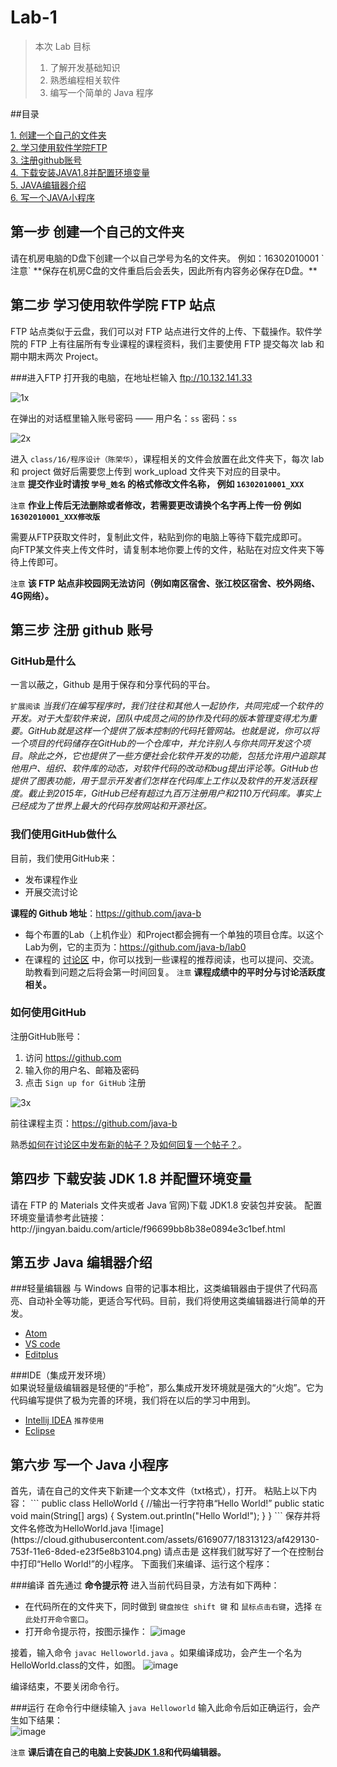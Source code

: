 # Lab-1

> 本次 Lab 目标
> 1. 了解开发基础知识
> 2. 熟悉编程相关软件
> 3. 编写一个简单的 Java 程序

##目录

[1. 创建一个自己的文件夹](#1)  
[2. 学习使用软件学院FTP](#2)  
[3. 注册github账号](#3)  
[4. 下载安装JAVA1.8并配置环境变量](#4)  
[5. JAVA编辑器介绍](#5)  
[6. 写一个JAVA小程序](#6)  

<h2 id='1'>第一步 创建一个自己的文件夹</h2>
请在机房电脑的D盘下创建一个以自己学号为名的文件夹。 例如：16302010001  
`注意`  **保存在机房C盘的文件重启后会丢失，因此所有内容务必保存在D盘。** 

<h2 id='2'>第二步 学习使用软件学院 FTP 站点</h2>
FTP 站点类似于云盘，我们可以对 FTP 站点进行文件的上传、下载操作。软件学院的 FTP 上有往届所有专业课程的课程资料，我们主要使用 FTP 提交每次 lab 和期中期末两次 Project。

###进入FTP
打开我的电脑，在地址栏输入 ftp://10.132.141.33  

![1x](https://cloud.githubusercontent.com/assets/6169077/18310556/a7004386-7531-11e6-99c0-4918f8976bfe.png)

在弹出的对话框里输入账号密码 —— 用户名：`ss`  密码：`ss`  

![2x](https://cloud.githubusercontent.com/assets/6169077/18310598/e8c0b68e-7531-11e6-99ee-553068fe883b.png)

进入 `class/16/程序设计（陈荣华）`，课程相关的文件会放置在此文件夹下，每次 lab 和 project 做好后需要您上传到 work_upload 文件夹下对应的目录中。  
`注意` **提交作业时请按  `学号_姓名`  的格式修改文件名称， 例如  `16302010001_XXX`**

`注意`  **作业上传后无法删除或者修改，若需要更改请换个名字再上传一份 例如 `16302010001_XXX修改版`** 

需要从FTP获取文件时，复制此文件，粘贴到你的电脑上等待下载完成即可。  
向FTP某文件夹上传文件时，请复制本地你要上传的文件，粘贴在对应文件夹下等待上传即可。  

`注意` **该 FTP 站点非校园网无法访问（例如南区宿舍、张江校区宿舍、校外网络、4G网络）。**

<h2 id='3'>第三步 注册 github 账号</h2>

### GitHub是什么

一言以蔽之，Github 是用于保存和分享代码的平台。

`扩展阅读` *当我们在编写程序时，我们往往和其他人一起协作，共同完成一个软件的开发。对于大型软件来说，团队中成员之间的协作及代码的版本管理变得尤为重要。GitHub就是这样一个提供了版本控制的代码托管网站。也就是说，你可以将一个项目的代码储存在GitHub的一个仓库中，并允许别人与你共同开发这个项目。除此之外，它也提供了一些方便社会化软件开发的功能，包括允许用户追踪其他用户、组织、软件库的动态，对软件代码的改动和bug提出评论等。GitHub也提供了图表功能，用于显示开发者们怎样在代码库上工作以及软件的开发活跃程度。截止到2015年，GitHub已经有超过九百万注册用户和2110万代码库。事实上已经成为了世界上最大的代码存放网站和开源社区。*

### 我们使用GitHub做什么

目前，我们使用GitHub来：

- 发布课程作业
- 开展交流讨论  

**课程的 Github 地址**：https://github.com/java-b

- 每个布置的Lab（上机作业）和Project都会拥有一个单独的项目仓库。以这个Lab为例，它的主页为：https://github.com/java-b/lab0
- 在课程的 [讨论区](https://github.com/java-b/Forum) 中，你可以找到一些课程的推荐阅读，也可以提问、交流。助教看到问题之后将会第一时间回复。
`注意` **课程成绩中的平时分与讨论活跃度相关。**   

### 如何使用GitHub

注册GitHub账号：

1. 访问 https://github.com 
2. 输入你的用户名、邮箱及密码
3. 点击 `Sign up for GitHub` 注册
 
![3x](https://cloud.githubusercontent.com/assets/6169077/18310821/4f033542-7533-11e6-8bda-c2e8b4ac11c0.png)

前往课程主页：https://github.com/java-b

熟悉[如何在讨论区中发布新的帖子？](https://github.com/java-a/syllabus/issues/1)及[如何回复一个帖子？](https://github.com/java-a/syllabus/issues/2)。

<h2 id='4'>第四步 下载安装 JDK 1.8 并配置环境变量</h2>
请在 FTP 的 Materials 文件夹或者 Java 官网)下载 JDK1.8 安装包并安装。  
配置环境变量请参考此链接：http://jingyan.baidu.com/article/f96699bb8b38e0894e3c1bef.html

<h2 id='5'>第五步 Java 编辑器介绍</h2>
###轻量编辑器
与 Windows 自带的记事本相比，这类编辑器由于提供了代码高亮、自动补全等功能，更适合写代码。目前，我们将使用这类编辑器进行简单的开发。

- [Atom](https://atom.io/)
- [VS code](https://code.visualstudio.com/)  
- [Editplus](https://www.editplus.com/)  

###IDE（集成开发环境）  
如果说轻量级编辑器是轻便的“手枪”，那么集成开发环境就是强大的“火炮”。它为代码编写提供了极为完善的环境，我们将在以后的学习中用到。

- [Intellij IDEA](https://www.jetbrains.com/idea/) `推荐使用`
- [Eclipse](https://www.eclipse.org/) 

<h2 id='6'>第六步 写一个 Java 小程序</h2>
首先，请在自己的文件夹下新建一个文本文件（txt格式），打开。  
粘贴上以下内容：  
```
  public class HelloWorld {  
      //输出一行字符串“Hello World!”  
      public static void main(String[] args) {  
        System.out.println("Hello World!");  
      }  
  }
```
保存并将文件名修改为HelloWorld.java  
![image](https://cloud.githubusercontent.com/assets/6169077/18313123/af429130-753f-11e6-8ded-e23f5e8b3104.png)  
请点击是  
这样我们就写好了一个在控制台中打印“Hello World!”的小程序。  
下面我们来编译、运行这个程序：  

###编译
首先通过 **命令提示符** 进入当前代码目录，方法有如下两种：

- 在代码所在的文件夹下，同时做到 `键盘按住 shift 键` 和 `鼠标点击右键`，选择 `在此处打开命令窗口`。  
- 打开命令提示符，按图示操作：
![image](https://cloud.githubusercontent.com/assets/6169077/18314312/23e68622-7545-11e6-9f9a-004a45841405.png)  

接着，输入命令 `javac Helloworld.java` 。如果编译成功，会产生一个名为HelloWorld.class的文件，如图。
![image](https://cloud.githubusercontent.com/assets/6169077/18314449/b490fa04-7545-11e6-8b18-582e0fcf8e4e.png)  

编译结束，不要关闭命令行。

###运行
在命令行中继续输入 `java Helloworld`
输入此命令后如正确运行，会产生如下结果：  
![image](https://cloud.githubusercontent.com/assets/6169077/18314616/61817b94-7546-11e6-8201-57683c5e2433.png)  

`注意` **课后请在自己的电脑上安装[JDK 1.8](http://www.oracle.com/technetwork/java/javase/downloads/jdk8-downloads-2133151.html)和代码编辑器。**
